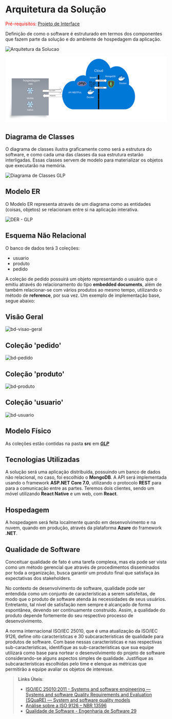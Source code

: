 # Arquitetura da Solução

<span style="color:red">Pré-requisitos: <a href="3-Projeto de Interface.md"> Projeto de Interface</a></span>

Definição de como o software é estruturado em termos dos componentes que fazem parte da solução e do ambiente de hospedagem da aplicação.

![Arquitetura da Solucao](https://github.com/ICEI-PUC-Minas-PMV-ADS/pmv-ads-2023-2-e4-proj-infra-t1-pmv-ads-2023-2-e4-proj-sgd-gas/assets/62622905/24ddf9e4-c390-4e3f-bcdf-2e9c131db7a5)

![Arquitetura da Solucao - tecnica](../docs/img/arq-solu-1.png)

## Diagrama de Classes

O diagrama de classes ilustra graficamente como será a estrutura do software, e como cada uma das classes da sua estrutura estarão interligadas. Essas classes servem de modelo para materializar os objetos que executarão na memória.

![Diagrama de Classes GLP](https://github.com/ICEI-PUC-Minas-PMV-ADS/pmv-ads-2023-2-e4-proj-infra-t1-pmv-ads-2023-2-e4-proj-sgd-gas/assets/62622905/3d2a9495-553a-4a25-92ed-088fd2c513a0)


## Modelo ER

O Modelo ER representa através de um diagrama como as entidades (coisas, objetos) se relacionam entre si na aplicação interativa.

![DER - GLP](https://github.com/ICEI-PUC-Minas-PMV-ADS/pmv-ads-2023-2-e4-proj-infra-t1-pmv-ads-2023-2-e4-proj-sgd-gas/assets/62622905/3dc9bed2-e433-425e-b882-0659a93e5fcf)


## Esquema Não Relacional

O banco de dados terá 3 coleções: 

- usuario
- produto
- pedido

A coleção de pedido possuirá um objeto representando o usuário que o emitiu através do relacionamento do tipo __embedded documents__, além de também relacionar-se com vários produtos ao mesmo tempo, utilizando o método de __reference__, por sua vez. Um exemplo de implementação base, segue abaixo:

## Visão Geral

![bd-visao-geral](https://github.com/ICEI-PUC-Minas-PMV-ADS/pmv-ads-2023-2-e4-proj-infra-t1-pmv-ads-2023-2-e4-proj-sgd-gas/assets/62622905/06cd7a9e-2f15-4941-87c2-06b56070b98b)

## Coleção 'pedido'

![bd-pedido](https://github.com/ICEI-PUC-Minas-PMV-ADS/pmv-ads-2023-2-e4-proj-infra-t1-pmv-ads-2023-2-e4-proj-sgd-gas/assets/62622905/f1025843-da82-4b02-9371-b4d9727e87f5)

## Coleção 'produto'

![bd-produto](https://github.com/ICEI-PUC-Minas-PMV-ADS/pmv-ads-2023-2-e4-proj-infra-t1-pmv-ads-2023-2-e4-proj-sgd-gas/assets/62622905/2420b8ae-19a2-4457-8f70-6bfe6189d1ef)

## Coleção 'usuario'

![bd-usuario](https://github.com/ICEI-PUC-Minas-PMV-ADS/pmv-ads-2023-2-e4-proj-infra-t1-pmv-ads-2023-2-e4-proj-sgd-gas/assets/62622905/22744406-21c8-4b66-bebe-ea39450c1799)

## Modelo Físico

As coleções estão contidas na pasta __src__ em [___GLP___](https://github.com/ICEI-PUC-Minas-PMV-ADS/pmv-ads-2023-2-e4-proj-infra-t1-pmv-ads-2023-2-e4-proj-sgd-gas/tree/docs/src/bd/GLP)

## Tecnologias Utilizadas

A solução será uma aplicação distribuída, possuindo um banco de dados não relacional, no caso, foi escolhido o **MongoDB**. A API será implementada usando o framework **ASP.NET Core 7.0**, utilizando o protocolo **REST** para para a comunicação entre as partes. Teremos dois clientes, sendo um móvel utilizando **React Native** e um web, com **React**.

## Hospedagem

A hospedagem será feita localmente quando em desenvolvimento e na nuvem, quando em produção, através da plataforma **Azure** do framework **.NET**.

## Qualidade de Software

Conceituar qualidade de fato é uma tarefa complexa, mas ela pode ser vista como um método gerencial que através de procedimentos disseminados por toda a organização, busca garantir um produto final que satisfaça às expectativas dos stakeholders.

No contexto de desenvolvimento de software, qualidade pode ser entendida como um conjunto de características a serem satisfeitas, de modo que o produto de software atenda às necessidades de seus usuários. Entretanto, tal nível de satisfação nem sempre é alcançado de forma espontânea, devendo ser continuamente construído. Assim, a qualidade do produto depende fortemente do seu respectivo processo de desenvolvimento.

A norma internacional ISO/IEC 25010, que é uma atualização da ISO/IEC 9126, define oito características e 30 subcaracterísticas de qualidade para produtos de software.
Com base nessas características e nas respectivas sub-características, identifique as sub-características que sua equipe utilizará como base para nortear o desenvolvimento do projeto de software considerando-se alguns aspectos simples de qualidade. Justifique as subcaracterísticas escolhidas pelo time e elenque as métricas que permitirão a equipe avaliar os objetos de interesse.

> **Links Úteis**:
>
> - [ISO/IEC 25010:2011 - Systems and software engineering — Systems and software Quality Requirements and Evaluation (SQuaRE) — System and software quality models](https://www.iso.org/standard/35733.html/)
> - [Análise sobre a ISO 9126 – NBR 13596](https://www.tiespecialistas.com.br/analise-sobre-iso-9126-nbr-13596/)
> - [Qualidade de Software - Engenharia de Software 29](https://www.devmedia.com.br/qualidade-de-software-engenharia-de-software-29/18209/)
